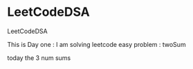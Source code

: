 # LeetCodeDSA
LeetCodeDSA

This is Day one : I am solving leetcode easy problem : twoSum

today the 3 num sums 
